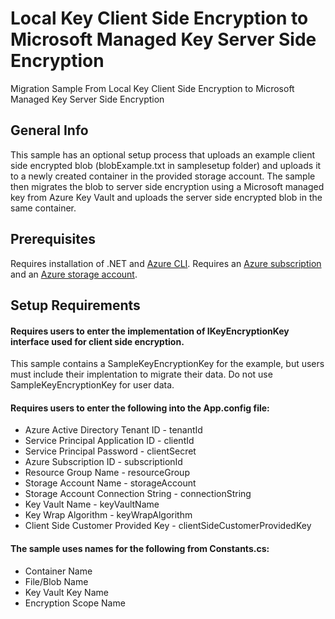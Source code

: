 # Local Key Client Side Encryption to Microsoft Managed Key Server Side Encryption
Migration Sample From Local Key Client Side Encryption to Microsoft Managed Key Server Side Encryption

## General Info
This sample has an optional setup process that uploads an example client side encrypted blob (blobExample.txt in samplesetup folder) and uploads it to a newly created container in the provided storage account.
The sample then migrates the blob to server side encryption using a Microsoft managed key from Azure Key Vault and uploads the server side encrypted blob in the same container. 

## Prerequisites
Requires installation of .NET and [Azure CLI](https://docs.microsoft.com/en-us/cli/azure/install-azure-cli?view=azure-cli-latest).
Requires an [Azure subscription](https://azure.microsoft.com/en-us/free/) and an 
[Azure storage account](https://docs.microsoft.com/en-us/azure/storage/common/storage-account-create?tabs=azure-portal).

## Setup Requirements
#### Requires users to enter the implementation of IKeyEncryptionKey interface used for client side encryption. 
This sample contains a SampleKeyEncryptionKey for the example, but users must include their implentation to migrate their data. Do not use SampleKeyEncryptionKey for user data.
 
#### Requires users to enter the following into the App.config file:
* Azure Active Directory Tenant ID - tenantId
* Service Principal Application ID - clientId
* Service Principal Password - clientSecret
* Azure Subscription ID - subscriptionId
* Resource Group Name - resourceGroup
* Storage Account Name - storageAccount
* Storage Account Connection String - connectionString
* Key Vault Name - keyVaultName
* Key Wrap Algorithm - keyWrapAlgorithm
* Client Side Customer Provided Key - clientSideCustomerProvidedKey

#### The sample uses names for the following from Constants.cs:
* Container Name
* File/Blob Name
* Key Vault Key Name
* Encryption Scope Name


